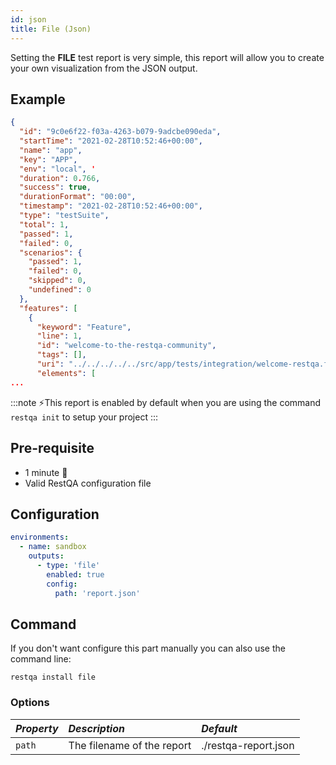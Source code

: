 ```yaml
---
id: json
title: File (Json)
---
```



Setting the **FILE** test report is very simple, this report will allow you to create your own visualization from the JSON output.

## Example

```json
{
  "id": "9c0e6f22-f03a-4263-b079-9adcbe090eda",
  "startTime": "2021-02-28T10:52:46+00:00",
  "name": "app",
  "key": "APP",
  "env": "local", '
  "duration": 0.766,
  "success": true,
  "durationFormat": "00:00",
  "timestamp": "2021-02-28T10:52:46+00:00",
  "type": "testSuite",
  "total": 1,
  "passed": 1,
  "failed": 0,
  "scenarios": {
    "passed": 1,
    "failed": 0,
    "skipped": 0,
    "undefined": 0
  },
  "features": [
    {
      "keyword": "Feature",
      "line": 1,
      "id": "welcome-to-the-restqa-community",
      "tags": [],
      "uri": "../../../../../src/app/tests/integration/welcome-restqa.feature",
      "elements": [
...

```

:::note
 ⚡️This report is enabled by default when you are using the command `restqa init` to setup your project
:::

## Pre-requisite

 * 1 minute  🚀
 * Valid RestQA configuration file

## Configuration 

```yaml
environments:
  - name: sandbox
    outputs:
      - type: 'file'
        enabled: true
        config: 
          path: 'report.json'
```

## Command 

If you don't want configure this part manually you can also use the command line:

```
restqa install file
```

### Options

| *Property*   | *Description*                                                                                | *Default*            |
|:-------------|:---------------------------------------------------------------------------------------------|:---------------------|
| `path`       | The filename of the report                                                                   | ./restqa-report.json |


